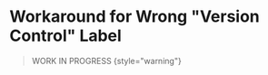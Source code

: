 <show-structure for="chapter,procedure,tab,def"/>

# Workaround for Wrong "Version Control" Label

> WORK IN PROGRESS
{style="warning"}

